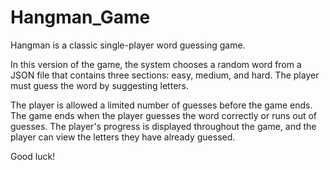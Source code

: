 # Hangman_Game
Hangman is a classic single-player word guessing game.

In this version of the game, the system chooses a random word from a JSON file that contains three sections: easy, medium, and hard. The player must guess the word by suggesting letters.

The player is allowed a limited number of guesses before the game ends.
The game ends when the player guesses the word correctly or runs out of guesses.
The player's progress is displayed throughout the game, and the player can view the letters they have already guessed.

Good luck!

